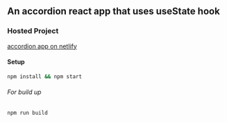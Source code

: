 ## An accordion react app that uses useState hook

### Hosted Project

[accordion app on netlify](https://accordion-react-mini-app-by-bh27.netlify.app/)

#### Setup

```bash
npm install && npm start
```
###### For build up
```bash
npm run build
```

